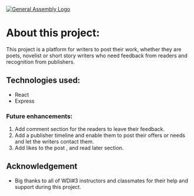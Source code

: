 [![General Assembly Logo](https://camo.githubusercontent.com/1a91b05b8f4d44b5bbfb83abac2b0996d8e26c92/687474703a2f2f692e696d6775722e636f6d2f6b6538555354712e706e67)](https://generalassemb.ly/education/web-development-immersive)


# About this project: 

This project is a platform for writers to post their work, whether they are poets, novelist or short story writers who need feedback from readers and recognition from publishers. 

## Technologies used: 

- React 
- Express

### Future enhancements:

1. Add comment section for the readers to leave their feedback.
1. Add a publisher timeline and enable them to post their offers or needs and let the writers contact them.
1. Add likes to the post , and read later section. 

## Acknowledgement 

-  Big thanks to all of WDI#3 instructors and classmates for their help and support during this project.
